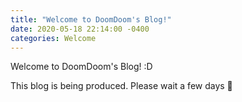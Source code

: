 ```yaml
---
title: "Welcome to DoomDoom's Blog!"
date: 2020-05-18 22:14:00 -0400
categories: Welcome
---
```


Welcome to DoomDoom's Blog! :D

This blog is being produced. Please wait a few days 🥳